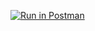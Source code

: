 [![Run in Postman](https://run.pstmn.io/button.svg)](https://app.getpostman.com/run-collection/21445022-24783ac6-7efe-4949-b3b6-74d7ac1d2693?action=collection%2Ffork&collection-url=entityId%3D21445022-24783ac6-7efe-4949-b3b6-74d7ac1d2693%26entityType%3Dcollection%26workspaceId%3Dff5ca053-1f3f-41c3-88d4-4286a36e279e)
